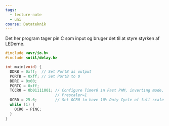 ```yaml
---
tags:
  - lecture-note
  - uni
course: Datateknik
---
```


Det her program tager pin C som input og bruger det til at styre styrken af LEDerne.

```C
#include <avr/io.h>
#include <util/delay.h>

int main(void) {
  DDRB = 0xff;  // Set PortB as output
  PORTB = 0xff; // Set PortB to 0
  DDRC = 0x00;
  PORTC = 0xff;
  TCCR0 = 0b01111001; // Configure Timer0 in Fast PWM, inverting mode, with
                      // Prescaler=1
  OCR0 = 25.6;        // Set OCR0 to have 10% Duty Cycle of full scale (256)
  while (1) {
    OCR0 = PINC;
  }
}


```